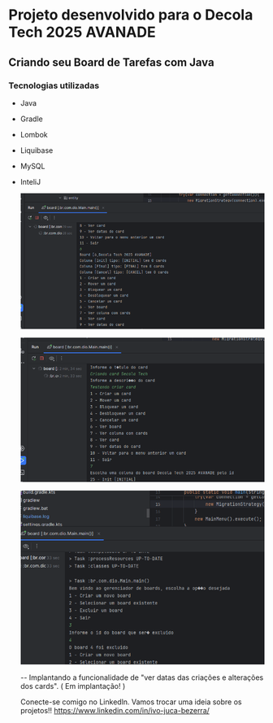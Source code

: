 # Projeto desenvolvido para o Decola Tech 2025 AVANADE
## Criando seu Board de Tarefas com Java
### Tecnologias utilizadas 
* Java
* Gradle
* Lombok
* Liquibase
* MySQL
* InteliJ

  ![imagem criando Board](https://github.com/IvoJucaBezerra/desafio-decolatech-Board-MySQL/blob/master/img-testes/img-board-decolatech.png)


  ![imagem criando Card](https://github.com/IvoJucaBezerra/desafio-decolatech-Board-MySQL/blob/master/img-testes/img-card-decolatech.png)


  ![imagem excluindo board](https://github.com/IvoJucaBezerra/desafio-decolatech-Board-MySQL/blob/master/img-testes/img-excluindoBoard-decolatech.png)


  -- Implantando a funcionalidade de "ver datas das criações e alterações dos cards". ( Em implantação! )

  Conecte-se comigo no Linkedln. Vamos trocar uma ideia sobre os projetos!! https://www.linkedin.com/in/ivo-juca-bezerra/
